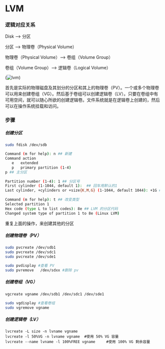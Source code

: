 # LVM

### 逻辑对应关系

Disk --> 分区

分区 --> 物理卷（Physical Volume）

物理卷（Physical Volume）--> 卷组（Volume Group）

卷组（Volume Group）--> 逻辑卷（Logical Volume）

(![lvm](https://i.loli.net/2020/03/31/UH6jTyem82FLErK.png))

首先是实际的物理磁盘及其划分的分区和其上的物理卷（PV）。一个或多个物理卷可以用来创建卷组（VG）。然后基于卷组可以创建逻辑卷（LV）。只要在卷组中有可用空间，就可以随心所欲的创建逻辑卷。文件系统就是在逻辑卷上创建的，然后可以在操作系统挂载和访问。

### 步骤

##### 创建分区

```bash
sudo fdisk /dev/sdb

Command (m for help): n ## 新建
Command action
   e   extended
   p   primary partition (1-4)
p ## 主分区
 
Partition number (1-4): 1 ## 分区号
First cylinder (1-1044, default 1):  ## 回车用默认的1
Last cylinder, +cylinders or +size{K,M,G} (1-1044, default 1044): +1G ## 大小
 
Command (m for help): t ## 改变类型
Selected partition 1
Hex code (type L to list codes): 8e ## LVM 的分区代码
Changed system type of partition 1 to 8e (Linux LVM)
```

重复上面的操作，来创建其他的分区

##### 创建物理卷（PV）

```bash
sudo pvcreate /dev/sdb1
sudo pvcreate /dev/sdc1
sudo pvcreate /dev/sde1

sudo pvdisplay #查看 PV
sudo pvremove	/dev/sdxx #删除 pv
```

##### 创建卷组（VG）

```bash
vgcreate vgname /dev/sdb1 /dev/sdc1 /dev/sde1

sudo vgdisplay #查看卷组
sudo vgremove vgname
```

##### 创建逻辑卷（LV）

```shell
lvcreate -L size -n lvname vgname
lvcreate -l 50%VG -n lvname vgname	#使用 50% VG 容量
lvcreate --name lvname -l 100%FREE vgname	  #使用 100% VG 剩余容量
```
